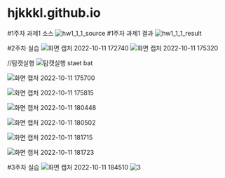 # hjkkkl.github.io

#1주차 과제1 소스
![hw1_1_1_source](https://user-images.githubusercontent.com/111541925/193993292-6350c28c-1387-4d90-951c-39c71c5be173.jpg)
#1주차 과제1 결과
![hw1_1_1_result](https://user-images.githubusercontent.com/111541925/193993235-e56a6edb-3121-41f5-bb1e-6c467f2a94cb.jpg)

#2주차 실습
![화면 캡처 2022-10-11 172740](https://user-images.githubusercontent.com/111541925/195112945-84148224-f4bd-42fc-84e4-0fea1fced987.jpg)
![화면 캡처 2022-10-11 175320](https://user-images.githubusercontent.com/111541925/195112952-ec12aca9-a538-4b2b-a321-b12883fea817.jpg)

//탐캣실행
![탐캣실행 staet bat](https://user-images.githubusercontent.com/111541925/195113088-45f8615e-0f28-4cb7-b3e8-dcffb071ce72.jpg)

![화면 캡처 2022-10-11 175700](https://user-images.githubusercontent.com/111541925/195113241-3aef49af-3381-4195-b867-726dd0cf5f4f.jpg)

![화면 캡처 2022-10-11 175815](https://user-images.githubusercontent.com/111541925/195113262-90f687ac-3a0e-489a-ae93-dbe93c457823.jpg)

![화면 캡처 2022-10-11 180448](https://user-images.githubusercontent.com/111541925/195113273-6c349ddc-af51-44cc-bf7a-b68ffbc8525b.jpg)

![화면 캡처 2022-10-11 180502](https://user-images.githubusercontent.com/111541925/195113282-db3c9778-dbec-4f12-ace5-ef1b12c3c0e7.jpg)

![화면 캡처 2022-10-11 181715](https://user-images.githubusercontent.com/111541925/195113299-6764c5ed-8a9b-4cef-bd45-67dad6298de1.jpg)

![화면 캡처 2022-10-11 181723](https://user-images.githubusercontent.com/111541925/195113341-0cf62458-6886-45d9-bc5d-da50b83e5692.jpg)


#3주차 실습
![화면 캡처 2022-10-11 184510](https://user-images.githubusercontent.com/111541925/195112606-202a4715-2d7f-4417-9ef7-aa2a0674652b.jpg) 
![3](https://user-images.githubusercontent.com/111541925/194084738-73737dc6-eb4c-4cba-9e31-594049c77541.jpg)


